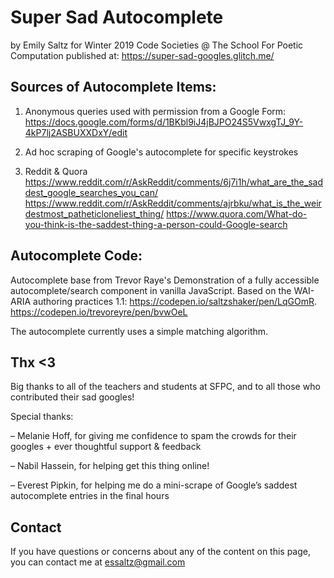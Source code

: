 # Super Sad Autocomplete
by Emily Saltz for Winter 2019 Code Societies @ The School For Poetic Computation
published at: https://super-sad-googles.glitch.me/


## Sources of Autocomplete Items:
1. Anonymous queries used with permission from a Google Form: https://docs.google.com/forms/d/1BKbl9iJ4jBJPO24S5VwxgTJ_9Y-4kP7lj2ASBUXXDxY/edit

2. Ad hoc scraping of Google's autocomplete for specific keystrokes

3. Reddit & Quora
https://www.reddit.com/r/AskReddit/comments/6j7i1h/what_are_the_saddest_google_searches_you_can/
https://www.reddit.com/r/AskReddit/comments/ajrbku/what_is_the_weirdestmost_patheticloneliest_thing/
https://www.quora.com/What-do-you-think-is-the-saddest-thing-a-person-could-Google-search

## Autocomplete Code:
Autocomplete base from Trevor Raye's Demonstration of a fully accessible autocomplete/search component in vanilla JavaScript. Based on the WAI-ARIA authoring practices 1.1: https://codepen.io/saltzshaker/pen/LqGOmR. https://codepen.io/trevoreyre/pen/bvwOeL

The autocomplete currently uses a simple matching algorithm.

## Thx <3

Big thanks to all of the teachers and students at SFPC, and to all those who contributed their sad googles!

Special thanks:

– Melanie Hoff, for giving me confidence to spam the crowds for their googles + ever thoughtful support & feedback

– Nabil Hassein, for helping get this thing online!

– Everest Pipkin, for helping me do a mini-scrape of Google’s saddest autocomplete entries in the final hours

## Contact
If you have questions or concerns about any of the content on this page, you can contact me at essaltz@gmail.com

